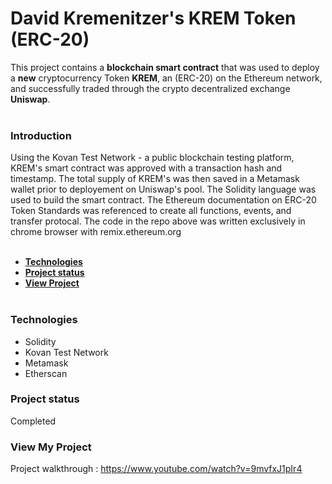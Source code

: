 
# **David Kremenitzer's KREM Token (ERC-20)**

This project contains a **blockchain smart contract** that was used to deploy a **new** cryptocurrency Token **KREM**, an (ERC-20) on the Ethereum network, and successfully traded through the crypto decentralized exchange **Uniswap**.
\
&nbsp;

### **Introduction**

Using the Kovan Test Network - a public blockchain testing platform, KREM's smart contract was approved with a transaction hash and timestamp. The total supply of KREM's was then saved in a Metamask wallet prior to deployement on Uniswap's pool. The Solidity language was used to build the smart contract. The Ethereum documentation on ERC-20 Token Standards was referenced to create all functions, events, and transfer protocal. The code in the repo above was written exclusively in chrome browser with remix.ethereum.org
\
&nbsp;
  [](#)

  - [**Technologies**](#technologies)
  - [**Project status**](#project-status)
  - [**View Project**](#other-information)
\
&nbsp;

### **Technologies**

- Solidity
- Kovan Test Network
- Metamask
- Etherscan

### **Project status**

Completed

### **View My Project**

Project walkthrough : https://www.youtube.com/watch?v=9mvfxJ1pIr4

